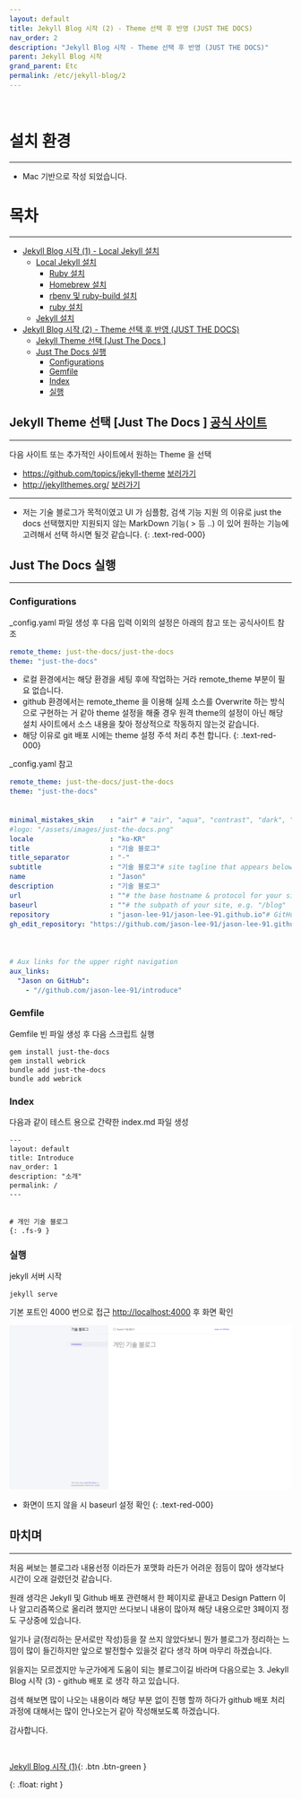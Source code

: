 ```yaml
---
layout: default
title: Jekyll Blog 시작 (2) - Theme 선택 후 반영 (JUST THE DOCS)
nav_order: 2
description: "Jekyll Blog 시작 - Theme 선택 후 반영 (JUST THE DOCS)"
parent: Jekyll Blog 시작
grand_parent: Etc
permalink: /etc/jekyll-blog/2
---
```


<br>

# 설치 환경

---
 - Mac 기반으로 작성 되었습니다.



# 목차

---
 - [Jekyll Blog 시작 (1) - Local Jekyll 설치](/etc/jekyll-blog/1)
   - [Local Jekyll 설치](/etc/jekyll-blog/1#local-jekyll-설치)
      - [Ruby 설치](/etc/jekyll-blog/1#ruby-설치)
      - [Homebrew 설치](/etc/jekyll-blog/1#1-homebrew-설치)
      - [rbenv 및 ruby-build 설치](/etc/jekyll-blog/1#2-rbenv-및-ruby-build-설치)
      - [ruby 설치](/etc/jekyll-blog/1#3-ruby-설치)
   - [Jekyll 설치](/etc/jekyll-blog/1#jeykill-설치)
 - [Jekyll Blog 시작 (2) - Theme 선택 후 반영 (JUST THE DOCS)](/etc/jekyll-blog/2)
    - [Jekyll Theme 선택 [Just The Docs ]](/etc/jekyll-blog/2#jekyll-theme-선택-just-the-docs--공식-사이트)
    - [Just The Docs 실행](/etc/jekyll-blog/2#just-the-docs-실행)
        - [Configurations](/etc/jekyll-blog/2#configurations)
        - [Gemfile](/etc/jekyll-blog/2#gemfile)
        - [Index](/etc/jekyll-blog/2#index)
        - [실행](/etc/jekyll-blog/2#실행)


## Jekyll Theme 선택 [Just The Docs ] [공식 사이트](https://just-the-docs.github.io/just-the-docs/)

---
다음 사이트 또는 추가적인 사이트에서 원하는 Theme 을 선택
 - https://github.com/topics/jekyll-theme [보러가기](https://github.com/topics/jekyll-theme)
 - http://jekyllthemes.org/ [보러가기](http://jekyllthemes.org/)

---
 * 저는 기술 블로그가 목적이였고 UI 가 심플함, 검색 기능 지원 의 이유로 just the docs 선택했지만
지원되지 않는 MarkDown 기능( > 등 ..) 이 있어 원하는 기능에 고려해서 선택 하시면 될것 같습니다.
{: .text-red-000}

## Just The Docs 실행

---

### Configurations
_config.yaml 파일 생성 후 다음 입력 이외의 설정은 아래의 참고 또는 공식사이트 참조
~~~yaml
remote_theme: just-the-docs/just-the-docs
theme: "just-the-docs"                                                                                   ## 상단 git 링크
~~~
 * 로컬 환경에서는 해당 환경을 세팅 후에 작업하는 거라 remote_theme 부분이 필요 없습니다.
 * github 환경에서는 remote_theme 을 이용해 실제 소스를 Overwrite 하는 방식으로 구현하는 거 같아
 theme 설정을 해줄 경우 원격 theme의 설정이 아닌 해당 설치 사이트에서 소스 내용을 찾아 정상적으로
   작동하지 않는것 같습니다. 
 * 해당 이유로 git 배포 시에는 theme 설정 주석 처리 추천 합니다.
{: .text-red-000}
   
_config.yaml 참고
~~~yaml
remote_theme: just-the-docs/just-the-docs
theme: "just-the-docs"


minimal_mistakes_skin    : "air" # "air", "aqua", "contrast", "dark", "dirt", "neon", "mint", "plum", "sunrise"               ## 사이트 스킨
#logo: "/assets/images/just-the-docs.png"                                                                                      ## 사이트 로고
locale                   : "ko-KR"
title                    : "기술 블로그"
title_separator          : "-"
subtitle                 : "기술 블로그"# site tagline that appears below site title in masthead
name                     : "Jason"
description              : "기술 블로그"
url                      : ""# the base hostname & protocol for your site e.g. "https://mmistakes.github.io"
baseurl                  : ""# the subpath of your site, e.g. "/blog"
repository               : "jason-lee-91/jason-lee-91.github.io"# GitHub username/repo-name e.g. "mmistakes/minimal-mistakes"
gh_edit_repository: "https://github.com/jason-lee-91/jason-lee-91.github.io/" # the github URL for your repo



# Aux links for the upper right navigation
aux_links:
  "Jason on GitHub":
    - "//github.com/jason-lee-91/introduce"                                                                                      ## 상단 git 링크
~~~

### Gemfile
Gemfile 빈 파일 생성 후 다음 스크립트 실행

~~~shell
gem install just-the-docs
gem install webrick
bundle add just-the-docs
bundle add webrick
~~~

### Index
다음과 같이 테스트 용으로 간략한 index.md 파일 생성
~~~
---
layout: default
title: Introduce
nav_order: 1
description: "소개"
permalink: /
---


# 개인 기술 블로그
{: .fs-9 }
~~~

### 실행
jekyll 서버 시작
~~~shell
jekyll serve
~~~

기본 포트인 4000 번으로 접근 [http://localhost:4000](http://localhost:4000) 후 화면 확인

   
![Jekyll Start](/assets/images/etc/jekyll-start-img.png)

 * 화면이 뜨지 않을 시 baseurl 설정 확인
{: .text-red-000}


## 마치며

---
처음 써보는 블로그라 내용선정 이라든가 포맷화 라든가 어려운 점등이 많아 생각보다 시간이 오래 걸렸던것 같습니다.

원래 생각은 Jekyll 및 Github 배포 관련해서 한 페이지로 끝내고 Design Pattern 이나 알고리즘쪽으로
올리려 했지만 쓰다보니 내용이 많아져 해당 내용으로만 3페이지 정도 구상중에 있습니다.

일기나 글(정리하는 문서로만 작성)등을 잘 쓰지 않았다보니 뭔가 블로그가 정리하는 느낌이 많이 들긴하지만
앞으로 발전할수 있을것 같다 생각 하며 마무리 하겠습니다.

읽을지는 모르겠지만 누군가에게 도움이 되는 블로그이길 바라며 다음으로는 
3. Jekyll Blog 시작 (3) - github 배포 로 생각 하고 있습니다.

검색 해보면 많이 나오는 내용이라 해당 부분 없이 진행 할까 하다가 github 배포 처리 과정에 대해서는
많이 안나오는거 같아 작성해보도록 하겠습니다.

감사합니다.


<br>

[Jekyll Blog 시작 (1)](/etc/jekyll-blog/1){: .btn .btn-green }

[comment]: <> ([Jekyll Blog 시작 &#40;3&#41;]&#40;/etc/jekyll-blog/3&#41;{: .float-right .btn .btn-purple })
{: .float: right }


<br>
<br>
<br>